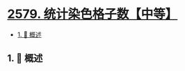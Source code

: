 # [2579. 统计染色格子数【中等】](https://github.com/Tdahuyou/TNotes.leetcode/tree/main/notes/2579.%20%E7%BB%9F%E8%AE%A1%E6%9F%93%E8%89%B2%E6%A0%BC%E5%AD%90%E6%95%B0%E3%80%90%E4%B8%AD%E7%AD%89%E3%80%91)

<!-- region:toc -->

- [1. 📝 概述](#1--概述)

<!-- endregion:toc -->

## 1. 📝 概述

